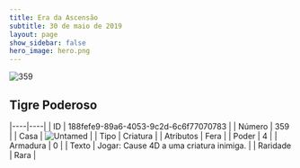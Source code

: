 ```yaml
---
title: Era da Ascensão
subtitle: 30 de maio de 2019
layout: page
show_sidebar: false
hero_image: hero.png
---
```


![359](https://cdn.keyforgegame.com/media/card_front/pt/435_359_M4PH6CMR9992_pt.png)

## Tigre Poderoso

|----|----|
| ID | 188fefe9-89a6-4053-9c2d-6c6f77070783 |
| Número | 359 |
| Casa | ![Untamed](https://archonarcana.com/images/thumb/b/bd/Untamed.png/22px-Untamed.png "Indomados") |
| Tipo | Criatura |
| Atributos | Fera |
| Poder | 4 |
| Armadura | 0 |
| Texto | Jogar: Cause 4D a uma criatura inimiga. |
| Raridade | Rara |
